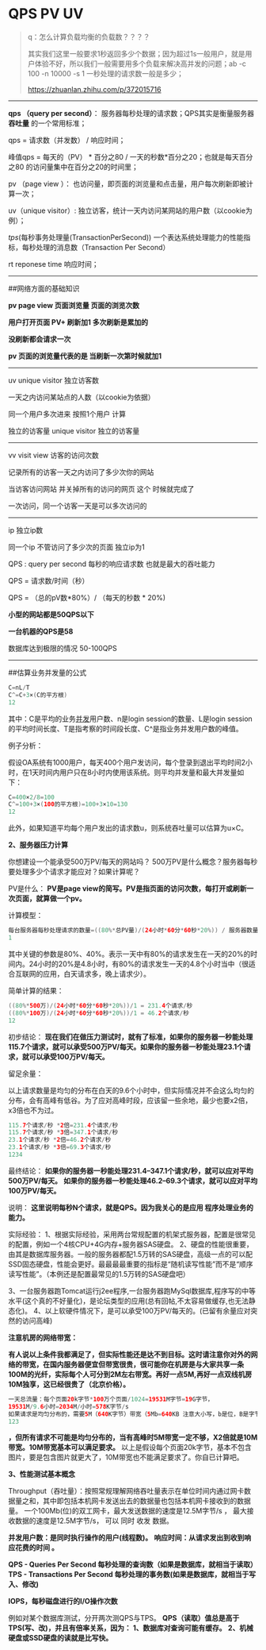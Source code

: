 # QPS  PV UV

>q：怎么计算负载均衡的负载数？？？？
>
>其实我们这里一般要求1秒返回多少个数据；因为超过1s一般用户，就是用户体验不好，所以我们一般需要用多个负载来解决高并发的问题；ab -c 100 -n 10000 -s 1 一秒处理的请求数一般是多少；
>
>https://zhuanlan.zhihu.com/p/372015716



---



**qps （query per second）**： 服务器每秒处理的请求数；QPS其实是衡量服务器 **吞吐量** 的一个常用标准；



qps = 请求数（并发数） /  响应时间；



峰值qps  =   每天的（PV） * 百分之80 / 一天的秒数*百分之20；也就是每天百分之80 的访问量集中在百分之20的时间里；



pv （page view ）： 也访问量，即页面的浏览量和点击量，用户每次刷新即被计算一次；



uv（unique visitor）: 独立访客，统计一天内访问某网站的用户数（以cookie为例）；



*tps*(每秒事务处理量(TransactionPerSecond)) 一个表达系统处理能力的性能指标，每秒处理的消息数（Transaction Per Second）



rt reponese time 响应时间；



---



##网络方面的基础知识



**pv  page view 页面浏览量  页面的浏览次数**

**用户打开页面 PV+ 刷新加1 多次刷新是累加的**

**没刷新都会请求一次**

**pv 页面的浏览量代表的是 当刷新一次第时候就加1**

---



uv  unique visitor 独立访客数

一天之内访问某站点的人数（以cookie为依据）

同一个用户多次进来 按照1个用户 计算 

独立的访客量  unique visitor  独立的访客量 

----



vv visit view  访客的访问次数

记录所有的访客一天之内访问了多少次你的网站

当访客访问网站 并关掉所有的访问的网页 这个 时候就完成了

一次访问，同一个访客一天是可以多次访问的

----



ip  独立ip数

同一个ip  不管访问了多少次的页面 独立ip为1

QPS : query per second 每秒的响应请求数  也就是最大的吞吐能力

QPS = 请求数/时间（秒）

QPS = （总的pV数*80%）/ （每天的秒数 * 20%)

**小型的网站都是50QPS以下** 

**一台机器的QPS是58** 

数据库达到极限的情况   50-100QPS



---



##估算业务并发量的公式

```java
C=nL/T
C^=C+3×(C的平方根)
12
```

其中：C是平均的业务[并发](https://so.csdn.net/so/search?q=并发&spm=1001.2101.3001.7020)用户数、n是login session的数量、L是login session的平均时间长度、T是指考察的时间段长度、C^是指业务并发用户数的峰值。

例子分析：

假设OA系统有1000用户，每天400个用户发访问，每个登录到退出平均时间2小时，在1天时间内用户只在8小时内使用该系统。则平均并发量和最大并发量如下：

```java
C=400×2/8=100
C^=100+3×(100的平方根)=100+3×10=130
12
```

此外，如果知道平均每个用户发出的请求数u，则系统吞吐量可以估算为u×C。

**2、服务器压力计算**

你想建设一个能承受500万PV/每天的网站吗？ 500万PV是什么概念？服务器每秒要处理多少个请求才能应对？如果计算呢？

PV是什么：
**PV是page view的简写。PV是指页面的访问次数，每打开或刷新一次页面，就算做一个pv。**

计算模型：

```java
每台服务器每秒处理请求的数量=((80%*总PV量)/(24小时*60分*60秒*20%)) / 服务器数量 
1
```

其中关键的参数是80%、40%。表示一天中有80%的请求发生在一天的20%的时间内。24小时的20%是4.8小时，有80%的请求发生一天的4.8个小时当中（很适合互联网的应用，白天请求多，晚上请求少）。

简单计算的结果：

```java
((80%*500万)/(24小时*60分*60秒*20%))/1 = 231.4个请求/秒 
((80%*100万)/(24小时*60分*60秒*20%))/1 = 46.2个请求/秒 
12
```

初步结论：
**现在我们在做压力测试时，就有了标准，如果你的服务器一秒能处理115.7个请求，就可以承受500万PV/每天。如果你的服务器一秒能处理23.1个请求，就可以承受100万PV/每天。**

留足余量：

以上请求数量是均匀的分布在白天的9.6个小时中，但实际情况并不会这么均匀的分布，会有高峰有低谷。为了应对高峰时段，应该留一些余地，最少也要x2倍，x3倍也不为过。

```java
115.7个请求/秒 *2倍=231.4个请求/秒
115.7个请求/秒 *3倍=347.1个请求/秒
23.1个请求/秒 *2倍=46.2个请求/秒
23.1个请求/秒 *3倍=69.3个请求/秒
1234
```

最终结论：
**如果你的服务器一秒能处理231.4–347.1个请求/秒，就可以应对平均500万PV/每天。**
**如果你的服务器一秒能处理46.2–69.3个请求，就可以应对平均100万PV/每天。**

说明：
**这里说明每秒N个请求，就是QPS。因为我关心的是应用  程序处理业务的能力。**

实际经验：
1、根据实际经验，采用两台常规配置的机架式服务器，配置是很常见的配置，例如一个4核CPU+4G内存+服务器SAS硬盘。
2、硬盘的性能很重要，由其是数据库服务器。一般的服务器都配1.5万转的SAS硬盘，高级一点的可以配SSD固态硬盘，性能会更好。最最最最重要的指标是“随机读写性能”而不是“顺序读写性能”。（本例还是配置最常见的1.5万转的SAS硬盘吧）

3、一台服务器跑Tomcat运行j2ee程序,一台服务器跑MySql数据库,程序写的中等水平(这个真的不好量化)，是论坛类型的应用(总有回帖,不太容易做缓存,也无法静态化)。
4、以上软硬件情况下，是可以承受100万PV/每天的。(已留有余量应对突然的访问高峰)

**注意机房的网络带宽：**

**有人说以上条件我都满足了，但实际性能还是达不到目标。这时请注意你对外的网络的带宽，在国内服务器便宜但带宽很贵，很可能你在机房是与大家共享一条100M的光纤，实际每个人可分到2M左右带宽。再好一点5M,再好一点双线机房10M独享，这已经很贵了（北京价格）。**

```java
一天总流量：每个页面20k字节*100万个页面/1024=19531M字节=19G字节，
19531M/9.6小时=2034M/小时=578K字节/s   
如果请求是均匀分布的，需要5M（640K字节）带宽（5Mb=640KB 注意大小写，b是位，B是字节，差了8倍）
123
```

**，但所有请求不可能是均匀分布的，当有高峰时5M带宽一定不够，X2倍就是10M带宽。10M带宽基本可以满足要求。**
以上是假设每个页面20k字节，基本不包含图片，要是包含图片就更大了，10M带宽也不能满足要求了。你自已计算吧。

**3、性能测试基本概念**

Throughput（吞吐量）：按照常规理解网络吞吐量表示在单位时间内通过网卡数据量之和，其中即包括本机网卡发送出去的数据量也包括本机网卡接收到的数据量。 一个100Mb(位)的双工网卡，最大发送数据的速度是12.5M字节/s ， 最大接收数据的速度是12.5M字节/s， 可以 同时 收发 数据。

**并发用户数：是同时执行操作的用户(线程数)。**
**响应时间：从请求发出到收到响应花费的时间 。**

**QPS - Queries Per Second 每秒处理的查询数（如果是数据库，就相当于读取）**
**TPS - Transactions Per Second 每秒处理的事务数(如果是数据库，就相当于写入、修改)**

**IOPS，每秒磁盘进行的I/O操作次数**

例如对某个数据库测试，分开两次测QPS与TPS。
**QPS（读取）值总是高于TPS(写、改)，并且有倍率关系，因为：**
**1、数据库对查询可能有缓存。**
**2、机械硬盘或SSD硬盘的读就是比写快。**

